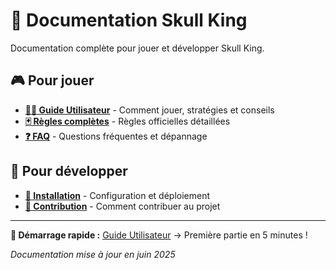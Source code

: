 # 📖 Documentation Skull King

Documentation complète pour jouer et développer Skull King.

## 🎮 Pour jouer

- **[🏴‍☠️ Guide Utilisateur](GUIDE_UTILISATEUR.md)** - Comment jouer, stratégies et conseils
- **[🃏 Règles complètes](RULES.md)** - Règles officielles détaillées
- **[❓ FAQ](FAQ.md)** - Questions fréquentes et dépannage

## 🔧 Pour développer

- **[🚀 Installation](INSTALLATION.md)** - Configuration et déploiement
- **[🤝 Contribution](CONTRIBUTING.md)** - Comment contribuer au projet

---

**🎯 Démarrage rapide :** [Guide Utilisateur](GUIDE_UTILISATEUR.md) → Première partie en 5 minutes !

*Documentation mise à jour en juin 2025*
